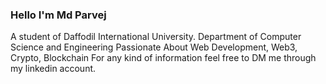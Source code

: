 ### Hello I'm Md Parvej
A student of Daffodil International University.
Department of Computer Science and Engineering 
Passionate About Web Development, Web3, Crypto, Blockchain 
For any kind of information feel free to DM me through my linkedin account. <br>
